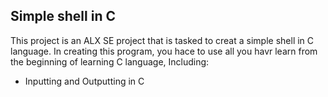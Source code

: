 ## Simple shell in C
This project is an ALX SE project that is tasked to creat a simple shell in C language.
In creating this program, you hace to use all you havr learn from the beginning of learning C language, Including:
- Inputting  and Outputting in C

